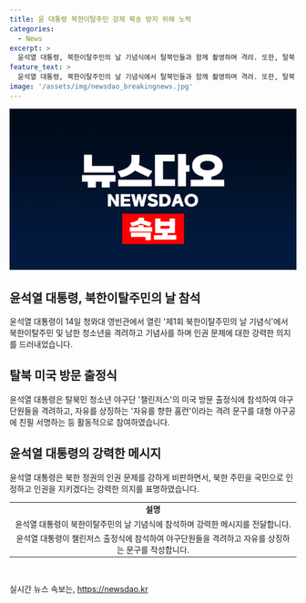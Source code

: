 ```yaml
---
title: 윤 대통령 북한이탈주민 강제 북송 방지 위해 노력
categories:
  - News
excerpt: >
  윤석열 대통령, 북한이탈주민의 날 기념식에서 탈북민들과 함께 촬영하며 격려. 또한, 탈북 청소년 야구단 챌린저스 출정식에 참석하여 야구단원들을 격려하고 자유를 향한 홈런이라는 격려 문구를 서명. 북한 정권의 인권 문제를 비판하고, 탈북민 청소년 야구단이 미국을 방문하기 때문에 뉴스1에게 큰 주목을 받을 것으로 보인다.
feature_text: >
  윤석열 대통령, 북한이탈주민의 날 기념식에서 탈북민들과 함께 촬영하며 격려. 또한, 탈북 청소년 야구단 챌린저스 출정식에 참석하여 야구단원들을 격려하고 자유를 향한 홈런이라는 격려 문구를 서명. 북한 정권의 인권 문제를 비판하고, 탈북민 청소년 야구단이 미국을 방문하기 때문에 뉴스1에게 큰 주목을 받을 것으로 보인다.
image: '/assets/img/newsdao_breakingnews.jpg'
---
```


<p><img src="/assets/img/newsdao_breakingnews.jpg" alt="ontimetimes 속보" /></p>

<h2 data-ke-size="size26">윤석열 대통령, 북한이탈주민의 날 참석</h2>

<p data-ke-size="size16">윤석열 대통령이 14일 청와대 영빈관에서 열린 '제1회 북한이탈주민의 날 기념식'에서 북한이탈주민 및 남한 청소년을 격려하고 기념사를 하며 인권 문제에 대한 강력한 의지를 드러내었습니다.</p>

<h2 data-ke-size="size26">탈북 미국 방문 출정식</h2>

<p data-ke-size="size16">윤석열 대통령은 탈북민 청소년 야구단 '챌린저스'의 미국 방문 출정식에 참석하여 야구단원들을 격려하고, 자유를 상징하는 '자유를 향한 홈런'이라는 격려 문구를 대형 야구공에 친필 서명하는 등 활동적으로 참여하였습니다.</p>

<h2 data-ke-size="size26">윤석열 대통령의 강력한 메시지</h2>

<p data-ke-size="size16">윤석열 대통령은 북한 정권의 인권 문제를 강하게 비판하면서, 북한 주민을 국민으로 인정하고 인권을 지키겠다는 강력한 의지를 표명하였습니다.</p>

<table>
  <tr>
    <td style="text-align: center; height: 17px;"><b>설명</b></td>
  </tr>
  <tr>
    <td style="text-align: center; height: 17px;">윤석열 대통령이 북한이탈주민의 날 기념식에 참석하며 강력한 메시지를 전달합니다.</td>
  </tr>
  <tr>
    <td style="text-align: center; height: 17px;">윤석열 대통령이 챌린저스 출정식에 참석하여 야구단원들을 격려하고 자유를 상징하는 문구를 작성합니다.</td>
  </tr>
</table>

<p data-ke-size="size16">&nbsp;</p>
실시간 뉴스 속보는, <a href="https://newsdao.kr" rel="dofollow">https://newsdao.kr</a>


